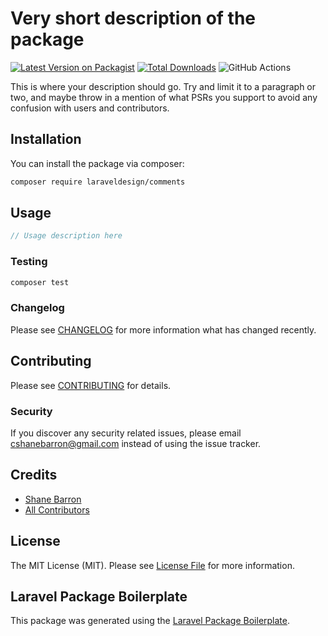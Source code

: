 # Very short description of the package

[![Latest Version on Packagist](https://img.shields.io/packagist/v/laraveldesign/comments.svg?style=flat-square)](https://packagist.org/packages/laraveldesign/comments)
[![Total Downloads](https://img.shields.io/packagist/dt/laraveldesign/comments.svg?style=flat-square)](https://packagist.org/packages/laraveldesign/comments)
![GitHub Actions](https://github.com/laraveldesign/comments/actions/workflows/main.yml/badge.svg)

This is where your description should go. Try and limit it to a paragraph or two, and maybe throw in a mention of what PSRs you support to avoid any confusion with users and contributors.

## Installation

You can install the package via composer:

```bash
composer require laraveldesign/comments
```

## Usage

```php
// Usage description here
```

### Testing

```bash
composer test
```

### Changelog

Please see [CHANGELOG](CHANGELOG.md) for more information what has changed recently.

## Contributing

Please see [CONTRIBUTING](CONTRIBUTING.md) for details.

### Security

If you discover any security related issues, please email cshanebarron@gmail.com instead of using the issue tracker.

## Credits

-   [Shane Barron](https://github.com/laraveldesign)
-   [All Contributors](../../contributors)

## License

The MIT License (MIT). Please see [License File](LICENSE.md) for more information.

## Laravel Package Boilerplate

This package was generated using the [Laravel Package Boilerplate](https://laravelpackageboilerplate.com).
